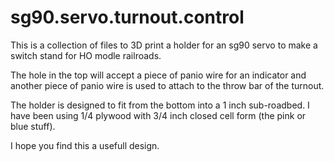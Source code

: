 # sg90.servo.turnout.control
This is a collection of files to 3D print a holder for an sg90 servo to make a switch stand for HO modle railroads.

The hole in the top will accept a piece of panio wire for an indicator and another piece of panio wire is used to attach to the throw bar of the turnout.

The holder is designed to fit from the bottom into a 1 inch sub-roadbed. I have been using 1/4 plywood with 3/4 inch closed cell form (the pink or blue stuff).

I hope you find this a usefull design.
